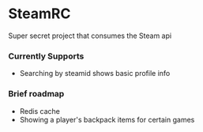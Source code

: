 SteamRC
=========

Super secret project that consumes the Steam api

### Currently Supports
- Searching by steamid shows basic profile info

### Brief roadmap
- Redis cache
- Showing a player's backpack items for certain games

